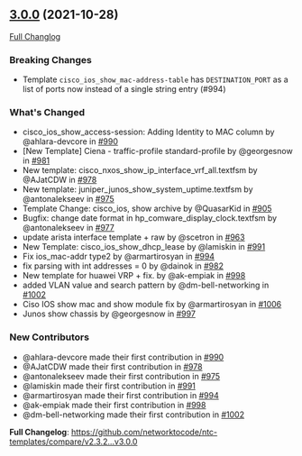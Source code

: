 ## [3.0.0](https://github.com/networktocode/ntc-templates/tree/3.0.0) (2021-10-28)

[Full Changlog](https://github.com/networktocode/ntc-templates/compare/v2.3.2...3.0.0)

### Breaking Changes

- Template `cisco_ios_show_mac-address-table` has `DESTINATION_PORT` as a list of ports now instead of a single string entry (#994)

### What's Changed
* cisco_ios_show_access-session: Adding Identity to MAC column by @ahlara-devcore in [#990](https://github.com/networktocode/ntc-templates/pull/990)
* [New Template] Ciena - traffic-profile standard-profile  by @georgesnow in [#981](https://github.com/networktocode/ntc-templates/pull/981)
* New template: cisco_nxos_show_ip_interface_vrf_all.textfsm by @AJatCDW in [#978](https://github.com/networktocode/ntc-templates/pull/978)
* New template: juniper_junos_show_system_uptime.textfsm by @antonalekseev in [#975](https://github.com/networktocode/ntc-templates/pull/975)
* Template Change: cisco_ios, show archive by @QuasarKid in [#905](https://github.com/networktocode/ntc-templates/pull/905)
* Bugfix: change date format in hp_comware_display_clock.textfsm by @antonalekseev in [#977](https://github.com/networktocode/ntc-templates/pull/977)
* update arista interface template + raw by @scetron in [#963](https://github.com/networktocode/ntc-templates/pull/963)
* New Template: cisco_ios_show_dhcp_lease by @lamiskin in [#991](https://github.com/networktocode/ntc-templates/pull/991)
* Fix ios_mac-addr type2 by @armartirosyan in [#994](https://github.com/networktocode/ntc-templates/pull/994)
* fix parsing with int addresses = 0 by @dainok in [#982](https://github.com/networktocode/ntc-templates/pull/982)
* New template for huawei VRP + fix. by @ak-empiak in [#998](https://github.com/networktocode/ntc-templates/pull/998)
* added VLAN value and search pattern by @dm-bell-networking in [#1002](https://github.com/networktocode/ntc-templates/pull/1002)
* Ciso IOS show mac and show module fix by @armartirosyan in [#1006](https://github.com/networktocode/ntc-templates/pull/1006)
* Junos show chassis by @georgesnow in [#997](https://github.com/networktocode/ntc-templates/pull/997)

### New Contributors
* @ahlara-devcore made their first contribution in [#990](https://github.com/networktocode/ntc-templates/pull/990)
* @AJatCDW made their first contribution in [#978](https://github.com/networktocode/ntc-templates/pull/978)
* @antonalekseev made their first contribution in [#975](https://github.com/networktocode/ntc-templates/pull/975)
* @lamiskin made their first contribution in [#991](https://github.com/networktocode/ntc-templates/pull/991)
* @armartirosyan made their first contribution in [#994](https://github.com/networktocode/ntc-templates/pull/994)
* @ak-empiak made their first contribution in [#998](https://github.com/networktocode/ntc-templates/pull/998)
* @dm-bell-networking made their first contribution in [#1002](https://github.com/networktocode/ntc-templates/pull/1002)

**Full Changelog**: https://github.com/networktocode/ntc-templates/compare/v2.3.2...v3.0.0
